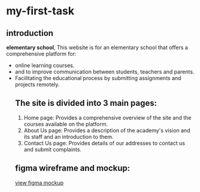 # my-first-task
## introduction 
**elementary school**, This website is for an elementary school that offers a comprehensive platform for:
- online learning courses.
- and to improve communication between students, teachers and parents.
- Facilitating the educational process by submitting assignments and projects remotely.
  ## The site is divided into 3 main pages:
  1. Home page: Provides a comprehensive overview of the site and the courses available on the platform.
   2. About Us page: Provides a description of the academy's vision and its staff and an introduction to them.
   3. Contact Us page: Provides details of our addresses to contact us and submit complaints.
  ## figma wireframe and mockup:
  [view figma mockup](https://www.figma.com/design/Si0SY9BYWkjGofHn1bHQGz/Untitled?node-id=0-1&t=XQLxNdx0sar2nkrg-1)
